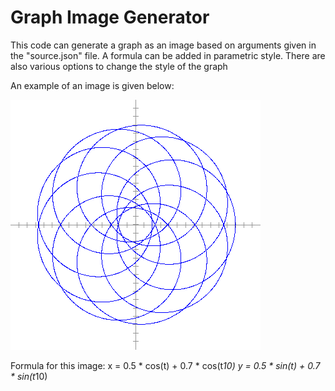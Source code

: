 # Graph Image Generator

This code can generate a graph as an image based on arguments given in the "source.json" file. A formula can be added in parametric style. There are also various options to change the style of the graph

An example of an image is given below:

![Graph Image](https://raw.githubusercontent.com/PurpleStripedUnicorn/Graph-Image-Generator/master/out.png)

Formula for this image:
x = 0.5 * cos(t) + 0.7 * cos(t*10)
y = 0.5 * sin(t) + 0.7 * sin(t*10)
